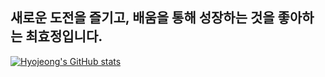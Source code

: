 ## 새로운 도전을 즐기고, 배움을 통해 성장하는 것을 좋아하는 최효정입니다.
[![Hyojeong's GitHub stats](https://github-readme-stats.vercel.app/api?username=hyojeongchoi)](https://github.com/hyojeongchoi/github-readme-stats)

<!--
**hyojeongchoi/hyojeongchoi** is a ✨ _special_ ✨ repository because its `README.md` (this file) appears on your GitHub profile.

Here are some ideas to get you started:

- 🔭 I’m currently working on ...
- 🌱 I’m currently learning ...
- 👯 I’m looking to collaborate on ...
- 🤔 I’m looking for help with ...
- 💬 Ask me about ...
- 📫 How to reach me: ...
- 😄 Pronouns: ...
- ⚡ Fun fact: ...
-->

